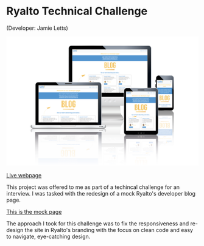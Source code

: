 # Ryalto Technical Challenge
(Developer: Jamie Letts)

![Mockup image](docs/device-display.png)

[Live webpage](https://jamie2210.github.io/ryalto-technical-challenge/index.html)

This project was offered to me as part of a techincal challenge for an interview. I was tasked with the redesign of a mock Ryalto's developer blog page.

[This is the mock page](https://developer.ryalto.group/) 

The approach I took for this challenge was to fix the responsiveness and re-design the site in Ryalto's branding with the focus on clean code and easy to navigate, eye-catching design.
